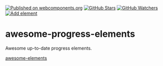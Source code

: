 [![Published on webcomponents.org][webcomponents-image]][webcomponents-url]
[![GitHub Stars][github-stars-image]][github-stars-url]
[![GitHub Watchers][github-watchers-image]][github-watchers-url]
[![Add element][github-image]][github-url]

# awesome-progress-elements

Awesome up-to-date progress elements.

[awesome-elements](https://beta.webcomponents.org/collection/StartPolymer/awesome-elements)

[github-image]: https://img.shields.io/badge/github-add%20element-lightgrey.svg
[github-url]: https://github.com/StartPolymer/awesome-progress-elements/issues/new?title=Add%20element%20&labels=User%20reports

[github-stars-image]: https://img.shields.io/github/stars/StartPolymer/awesome-progress-elements.svg?label=github%20stars
[github-stars-url]: https://github.com/StartPolymer/awesome-progress-elements

[github-watchers-image]: https://img.shields.io/github/watchers/StartPolymer/awesome-progress-elements.svg?label=github%20watchers
[github-watchers-url]: https://github.com/StartPolymer/awesome-progress-elements

[webcomponents-image]: https://img.shields.io/badge/webcomponents.org-published-blue.svg
[webcomponents-url]: https://beta.webcomponents.org/collection/StartPolymer/awesome-progress-elements
